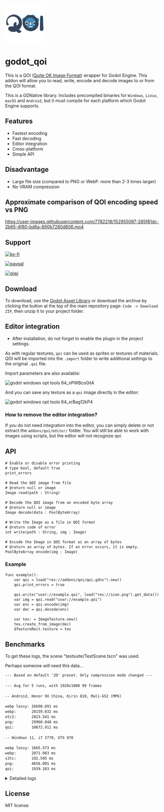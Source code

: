 <img src="https://github.com/DmitriySalnikov/godot_qoi/blob/5bd25a2dc2ea907041b4c9a7f4ae12bc0ae19a94/icon.png" width=128/>

# godot_qoi

This is a QOI ([Quite OK Image Format](https://github.com/phoboslab/qoi)) wrapper for Godot Engine. This addon will allow you to read, write, encode and decode images to or from the QOI format.

This is a GDNative library. Includes precompiled binaries for `Windows`, `Linux`, `macOS` and `Android`, but it must compile for each platform which Godot Engine supports.

## Features

* Fastest encoding
* Fast decoding
* Editor integration
* Cross-platform
* Simple API

## Disadvantage

* Large file size (compared to PNG or WebP. more than 2-3 times larger)
* No VRAM compression

## Approximate comparison of QOI encoding speed vs PNG

https://user-images.githubusercontent.com/7782218/152955097-285f81dc-2b65-4f80-bd6a-890b7280d806.mp4

## Support

[![ko-fi](https://ko-fi.com/img/githubbutton_sm.svg)](https://ko-fi.com/I2I53VZ2D)

[![paypal](https://www.paypalobjects.com/en_US/i/btn/btn_donateCC_LG.gif)](https://paypal.me/dmitriysalnikov)

[<img src="https://jobs.qiwi.com/assets/media/logo-mobile.83a2407e.svg" alt="qiwi" width=90px/>](https://qiwi.com/n/DMITRIYSALNIKOV)

## Download

To download, use the [Godot Asset Library](https://godotengine.org/asset-library/asset/1226) or download the archive by clicking the button at the top of the main repository page: `Code -> Download ZIP`, then unzip it to your project folder.

## Editor integration

* After installation, do not forget to enable the plugin in the project settings.

As with regular textures, `qoi` can be used as sprites or textures of materials. QOI will be imported into the `.import` folder to write additional settings to the original `.qoi` file.

Import parameters are also available:

![godot windows opt tools 64_nPWBco0itA](https://user-images.githubusercontent.com/7782218/178936308-6dbb0d6a-c742-4635-87ea-f46c6fa44645.png)

And you can save any texture as a `qoi` image directly in the editor:

![godot windows opt tools 64_xrBag12kP4](https://user-images.githubusercontent.com/7782218/178931905-00a45d4e-a331-4ccd-8a45-551831786db0.png)

### How to remove the editor integration?

If you do not need integration into the editor, you can simply delete or not extract the `addons/qoi/editor/` folder. You will still be able to work with images using scripts, but the editor will not recognize qoi.

## API

```gdscript
# Enable or disable error printing
# type bool, default true
print_errors

# Read the QOI image from file
# @return null or image
Image read(path : String)

# Decode the QOI image from an encoded byte array
# @return null or image
Image decode(data : PoolByteArray)

# Write the Image as a file in QOI format
# @return code of error
int write(path : String, img : Image)

# Encode the Image in QOI format as an array of bytes
# @return an array of bytes. If an error occurs, it is empty.
PoolByteArray encode(img : Image)
```

### Example

```gdscript
func example():
	var qoi = load("res://addons/qoi/qoi.gdns").new()
	qoi.print_errors = true
	
	qoi.write("user://example.qoi", load("res://icon.png").get_data())
	var img = qoi.read("user://example.qoi")
	var enc = qoi.encode(img)
	var dec = qoi.decode(enc)
	
	var tex: = ImageTexture.new()
	tex.create_from_image(dec)
	$TextureRect.texture = tex
```

## Benchmarks

To get these logs, the scene "testsuite/TestScene.tscn" was used.

Perhaps someone will need this data...

```txt
--- Based on default '2D' preset. Only compression mode changed ---

--- Avg for 5 runs, with 1920x1080 99 frames

-- Android, Honor 9X China, Kirin 810, Mali-G52 (MP6)

webp lossy:	26698.691 ms
webp:		28159.032 ms
etc2:		2823.541 ms
png:		29960.048 ms
qoi:		10672.911 ms

-- Windows 11, i7 3770, GTX 970

webp lossy:	1665.573 ms
webp:		2071.083 ms
s3tc:		192.595 ms
png:		4656.091 ms
qoi:		1939.103 ms
```

<details>
<summary>Detailed logs</summary>

```txt
--- Based on default '2D' preset. Only compression mode changed ---

-- Android, Honor 9X China, Kirin 810, Mali-G52 (MP6)

VRAM Compression:

Run: 0, Ext: png, 2931.171 ms
Run: 1, Ext: png, 2760.742 ms
Run: 2, Ext: png, 2815.537 ms
Run: 3, Ext: png, 2811.050 ms
Run: 4, Ext: png, 2799.204 ms
Run: 0, Ext: qoi, 10739.582 ms
Run: 1, Ext: qoi, 10636.819 ms
Run: 2, Ext: qoi, 10613.298 ms
Run: 3, Ext: qoi, 10688.168 ms
Run: 4, Ext: qoi, 10738.884 ms
Note 'importer_defaults/texture[compress/mode]' is not equal to 0. PNG was imported as VRAM compressed texture inside .import folder
Platform: Android
Avg for 5 runs, with 1920x1080 99 frames
etc2:        2823.541 ms
qoi: 10683.350 ms

WebP Lossy:

Run: 0, Ext: png, 26653.431 ms
Run: 1, Ext: png, 26598.585 ms
Run: 2, Ext: png, 26718.401 ms
Run: 3, Ext: png, 26750.491 ms
Run: 4, Ext: png, 26772.548 ms
Run: 0, Ext: qoi, 10593.349 ms
Run: 1, Ext: qoi, 10656.931 ms
Run: 2, Ext: qoi, 10685.101 ms
Run: 3, Ext: qoi, 10625.928 ms
Run: 4, Ext: qoi, 10657.248 ms
Note 'rendering/misc/lossless_compression/force_png' is off or 'importer_defaults/texture[compress/mode]' is lossy. PNG was imported as WebP inside .import folderPlatform: Android
Avg for 5 runs, with 1920x1080 99 frames
webp lossy:  26698.691 ms
qoi: 10643.711 ms

WebP Lossless:

Run: 0, Ext: png, 28225.728 ms
Run: 1, Ext: png, 28185.932 ms
Run: 2, Ext: png, 28140.142 ms
Run: 3, Ext: png, 28097.408 ms
Run: 4, Ext: png, 28145.951 ms
Run: 0, Ext: qoi, 10669.436 ms
Run: 1, Ext: qoi, 10664.980 ms
Run: 2, Ext: qoi, 10683.432 ms
Run: 3, Ext: qoi, 10702.113 ms
Run: 4, Ext: qoi, 10638.751 ms
Note 'rendering/misc/lossless_compression/force_png' is off or 'importer_defaults/texture[compress/mode]' is lossy. PNG was imported as WebP inside .import folderPlatform: Android
Avg for 5 runs, with 1920x1080 99 frames
webp:        28159.032 ms
qoi: 10671.742 ms

PNG:

Run: 0, Ext: png, 30080.978 ms
Run: 1, Ext: png, 29911.152 ms
Run: 2, Ext: png, 29905.833 ms
Run: 3, Ext: png, 29961.291 ms
Run: 4, Ext: png, 29940.987 ms
Run: 0, Ext: qoi, 10733.422 ms
Run: 1, Ext: qoi, 10697.980 ms
Run: 2, Ext: qoi, 10656.909 ms
Run: 3, Ext: qoi, 10710.381 ms
Run: 4, Ext: qoi, 10665.515 ms
Platform: Android
Avg for 5 runs, with 1920x1080 99 frames
png: 29960.048 ms
qoi: 10692.841 ms

-- Windows 11, i7 3770, GTX 970

VRAM Compression:

Run: 0, Ext: png, 273.765 ms
Run: 1, Ext: png, 176.404 ms
Run: 2, Ext: png, 170.142 ms
Run: 3, Ext: png, 172.205 ms
Run: 4, Ext: png, 170.459 ms
Run: 0, Ext: qoi, 1966.354 ms
Run: 1, Ext: qoi, 1963.467 ms
Run: 2, Ext: qoi, 1962.730 ms
Run: 3, Ext: qoi, 1973.714 ms
Run: 4, Ext: qoi, 1943.954 ms
Note 'importer_defaults/texture[compress/mode]' is not equal to 0. PNG was imported as VRAM compressed texture inside .import folder
Platform: Windows
Avg for 5 runs, with 1920x1080 99 frames
s3tc:   192.595 ms
qoi:    1962.044 ms

WebP Lossy:

Run: 0, Ext: png, 1702.099 ms
Run: 1, Ext: png, 1660.662 ms
Run: 2, Ext: png, 1653.947 ms
Run: 3, Ext: png, 1633.476 ms
Run: 4, Ext: png, 1677.683 ms
Run: 0, Ext: qoi, 1891.697 ms
Run: 1, Ext: qoi, 1910.959 ms
Run: 2, Ext: qoi, 1891.640 ms
Run: 3, Ext: qoi, 1889.121 ms
Run: 4, Ext: qoi, 1934.738 ms
Note 'rendering/misc/lossless_compression/force_png' is off or 'importer_defaults/texture[compress/mode]' is lossy. PNG was imported as WebP inside .import folder
Platform: Windows
Avg for 5 runs, with 1920x1080 99 frames
webp lossy:     1665.573 ms
qoi:    1903.631 ms

WebP Lossless:

Run: 0, Ext: png, 2166.656 ms
Run: 1, Ext: png, 2164.790 ms
Run: 2, Ext: png, 2022.571 ms
Run: 3, Ext: png, 1983.932 ms
Run: 4, Ext: png, 2017.466 ms
Run: 0, Ext: qoi, 1989.682 ms
Run: 1, Ext: qoi, 1894.387 ms
Run: 2, Ext: qoi, 1915.186 ms
Run: 3, Ext: qoi, 1922.443 ms
Run: 4, Ext: qoi, 1913.443 ms
Note 'rendering/misc/lossless_compression/force_png' is off or 'importer_defaults/texture[compress/mode]' is lossy. PNG was imported as WebP inside .import folder
Platform: Windows
Avg for 5 runs, with 1920x1080 99 frames
webp:   2071.083 ms
qoi:    1927.028 ms

PNG:

Run: 0, Ext: png, 4688.020 ms
Run: 1, Ext: png, 4595.850 ms
Run: 2, Ext: png, 4634.695 ms
Run: 3, Ext: png, 4661.570 ms
Run: 4, Ext: png, 4700.321 ms
Run: 0, Ext: qoi, 1972.156 ms
Run: 1, Ext: qoi, 1949.307 ms
Run: 2, Ext: qoi, 1976.162 ms
Run: 3, Ext: qoi, 1954.153 ms
Run: 4, Ext: qoi, 1966.760 ms
Platform: Windows
Avg for 5 runs, with 1920x1080 99 frames
png:    4656.091 ms
qoi:    1963.708 ms
```

</details>

## License

MIT license
